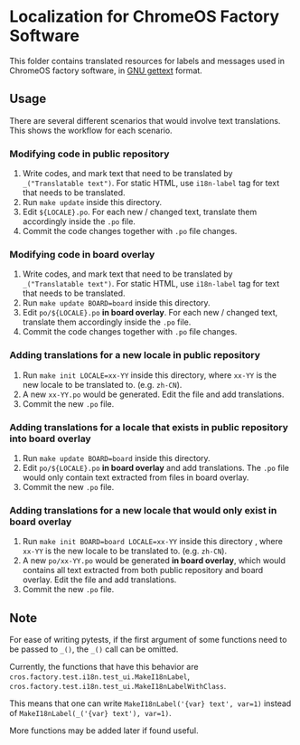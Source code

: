 # Localization for ChromeOS Factory Software

This folder contains translated resources for labels and messages used in
ChromeOS factory software, in
[GNU gettext](https://www.gnu.org/software/gettext/) format.

## Usage

There are several different scenarios that would involve text translations.
This shows the workflow for each scenario.

### Modifying code in public repository
1. Write codes, and mark text that need to be translated by
   `_("Translatable text")`.
   For static HTML, use `i18n-label` tag for text that needs to be translated.
2. Run `make update` inside this directory.
3. Edit `${LOCALE}.po`.
   For each new / changed text, translate them accordingly inside the `.po`
   file.
4. Commit the code changes together with `.po` file changes.

### Modifying code in board overlay
1. Write codes, and mark text that need to be translated by
   `_("Translatable text")`.
   For static HTML, use `i18n-label` tag for text that needs to be translated.
2. Run `make update BOARD=board` inside this directory.
3. Edit `po/${LOCALE}.po` **in board overlay**.
   For each new / changed text, translate them accordingly inside the `.po`
   file.
4. Commit the code changes together with `.po` file changes.

### Adding translations for a new locale in public repository
1. Run `make init LOCALE=xx-YY` inside this directory,
   where `xx-YY` is the new locale to be translated to. (e.g. `zh-CN`).
2. A new `xx-YY.po` would be generated. Edit the file and add translations.
3. Commit the new `.po` file.

### Adding translations for a locale that exists in public repository into board overlay
1. Run `make update BOARD=board` inside this directory.
2. Edit `po/${LOCALE}.po` **in board overlay** and add translations.
   The `.po` file would only contain text extracted from files in board overlay.
3. Commit the new `.po` file.

### Adding translations for a new locale that would only exist in board overlay
1. Run `make init BOARD=board LOCALE=xx-YY` inside this directory , where
   `xx-YY` is the new locale to be translated to. (e.g. `zh-CN`).
2. A new `po/xx-YY.po` would be generated **in board overlay**, which would
   contains all text extracted from both public repository and board overlay.
   Edit the file and add translations.
3. Commit the new `.po` file.

## Note
For ease of writing pytests, if the first argument of some functions need to
be passed to `_()`, the `_()` call can be omitted.

Currently, the functions that have this behavior are
`cros.factory.test.i18n.test_ui.MakeI18nLabel`,
`cros.factory.test.i18n.test_ui.MakeI18nLabelWithClass`.

This means that one can write `MakeI18nLabel('{var} text', var=1)` instead of
`MakeI18nLabel(_('{var} text'), var=1)`.

More functions may be added later if found useful.
